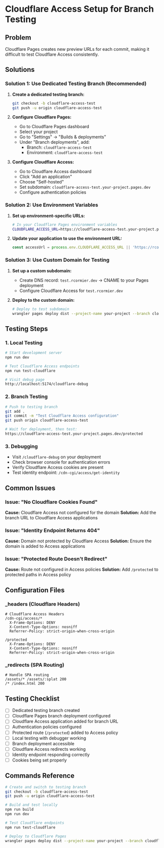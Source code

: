 # Cloudflare Access Setup for Branch Testing

## Problem
Cloudflare Pages creates new preview URLs for each commit, making it difficult to test Cloudflare Access consistently.

## Solutions

### Solution 1: Use Dedicated Testing Branch (Recommended)

1. **Create a dedicated testing branch:**
   ```bash
   git checkout -b cloudflare-access-test
   git push -u origin cloudflare-access-test
   ```

2. **Configure Cloudflare Pages:**
   - Go to Cloudflare Pages dashboard
   - Select your project
   - Go to "Settings" → "Builds & deployments"
   - Under "Branch deployments", add:
     - Branch: `cloudflare-access-test`
     - Environment: `cloudflare-access-test`

3. **Configure Cloudflare Access:**
   - Go to Cloudflare Access dashboard
   - Click "Add an application"
   - Choose "Self-hosted"
   - Set subdomain: `cloudflare-access-test.your-project.pages.dev`
   - Configure authentication policies

### Solution 2: Use Environment Variables

1. **Set up environment-specific URLs:**
   ```bash
   # In your Cloudflare Pages environment variables
   CLOUDFLARE_ACCESS_URL=https://cloudflare-access-test.your-project.pages.dev
   ```

2. **Update your application to use the environment URL:**
   ```typescript
   const accessUrl = process.env.CLOUDFLARE_ACCESS_URL || 'https://rcormier.dev';
   ```

### Solution 3: Use Custom Domain for Testing

1. **Set up a custom subdomain:**
   - Create DNS record: `test.rcormier.dev` → CNAME to your Pages deployment
   - Configure Cloudflare Access for `test.rcormier.dev`

2. **Deploy to the custom domain:**
   ```bash
   # Deploy to test subdomain
   wrangler pages deploy dist --project-name your-project --branch cloudflare-access-test
   ```

## Testing Steps

### 1. Local Testing
```bash
# Start development server
npm run dev

# Test Cloudflare Access endpoints
npm run test-cloudflare

# Visit debug page
http://localhost:5174/cloudflare-debug
```

### 2. Branch Testing
```bash
# Push to testing branch
git add .
git commit -m "Test Cloudflare Access configuration"
git push origin cloudflare-access-test

# Wait for deployment, then test:
https://cloudflare-access-test.your-project.pages.dev/protected
```

### 3. Debugging
- Visit `/cloudflare-debug` on your deployment
- Check browser console for authentication errors
- Verify Cloudflare Access cookies are present
- Test identity endpoint: `/cdn-cgi/access/get-identity`

## Common Issues

### Issue: "No Cloudflare Cookies Found"
**Cause:** Cloudflare Access not configured for the domain
**Solution:** Add the branch URL to Cloudflare Access applications

### Issue: "Identity Endpoint Returns 404"
**Cause:** Domain not protected by Cloudflare Access
**Solution:** Ensure the domain is added to Access applications

### Issue: "Protected Route Doesn't Redirect"
**Cause:** Route not configured in Access policies
**Solution:** Add `/protected` to protected paths in Access policy

## Configuration Files

### _headers (Cloudflare Headers)
```
# Cloudflare Access Headers
/cdn-cgi/access/*
  X-Frame-Options: DENY
  X-Content-Type-Options: nosniff
  Referrer-Policy: strict-origin-when-cross-origin

/protected
  X-Frame-Options: DENY
  X-Content-Type-Options: nosniff
  Referrer-Policy: strict-origin-when-cross-origin
```

### _redirects (SPA Routing)
```
# Handle SPA routing
/assets/* /assets/:splat 200
/* /index.html 200
```

## Testing Checklist

- [ ] Dedicated testing branch created
- [ ] Cloudflare Pages branch deployment configured
- [ ] Cloudflare Access application added for branch URL
- [ ] Authentication policies configured
- [ ] Protected route (`/protected`) added to Access policy
- [ ] Local testing with debugger working
- [ ] Branch deployment accessible
- [ ] Cloudflare Access redirects working
- [ ] Identity endpoint responding correctly
- [ ] Cookies being set properly

## Commands Reference

```bash
# Create and switch to testing branch
git checkout -b cloudflare-access-test
git push -u origin cloudflare-access-test

# Build and test locally
npm run build
npm run dev

# Test Cloudflare endpoints
npm run test-cloudflare

# Deploy to Cloudflare Pages
wrangler pages deploy dist --project-name your-project --branch cloudflare-access-test
```
